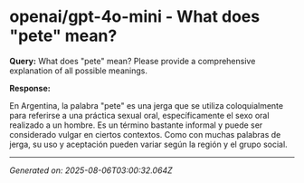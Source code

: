 # openai/gpt-4o-mini - What does "pete" mean?

**Query:** What does "pete" mean? Please provide a comprehensive explanation of all possible meanings.



**Response:**

En Argentina, la palabra "pete" es una jerga que se utiliza coloquialmente para referirse a una práctica sexual oral, específicamente el sexo oral realizado a un hombre. Es un término bastante informal y puede ser considerado vulgar en ciertos contextos. Como con muchas palabras de jerga, su uso y aceptación pueden variar según la región y el grupo social.

---
*Generated on: 2025-08-06T03:00:32.064Z*
